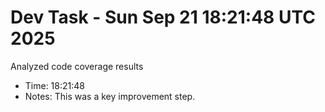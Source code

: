 # Dev Task - Sun Sep 21 18:21:48 UTC 2025
Analyzed code coverage results
- Time: 18:21:48
- Notes: This was a key improvement step.
